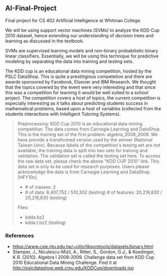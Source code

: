 <!--- 
Make sure to fill in the following information before submitting your
assignment. Your grade may be affected if you leave it blank!
File name: proposal.md
Author username(s): sanuk, sloaneat
Date: December 1, 2016
Submission name: Final Project Proposal 
-->
[//]: # (This is a comment)

## AI-Final-Project

Final project for CS 402 Artificial Intelligence at Whitman College.

We will be using support vector machines (SVMs) to analyze the KDD Cup 2010 dataset, hence extending our understanding of decision trees and learning as discussed in the textbook.

SVMs are supervised learning models and non-binary probabilistic binary linear classifiers. 
Essentially, we will be using this technique for predictive modeling by separating the data into training and testing sets.

The KDD cup is an educational data mining competition, hosted by the PSLC DataShop. 
This is quite a prestitigious competetion and there are awards sponsored by Facebook, Elsevier and IBM Research.
We thought that the topics covered by the event were very interesting and that since this was a competition for learning it would be well suited to a school project. 
The competition covers a host of topics, the current competition is especially interesting as it talks about predicting students success in mathematical problems, based upon a host of variables (collected from the students interactions with Intelligent Tutoring Systems). 



> Preprocessing: KDD Cup 2010 is an educational data mining competition. The data comes from Carnegie Learning and DataShop. This is the training set of the first problem: algebra_2008_2009. We have provide a transformed version used by the winner (National Taiwan Univ). Because labels of the competition's testing set are not available, the training data is split into two sets for training and validation. The validation set is called the testing set here. To access the raw data set, please check the above "KDD CUP 2010" link. This data set is only to be used for research purposes. Users please acknowledge the data is from Carnegie Learning and DataShop. [HFY10c]
>
> - \# of classes: 2
> - \# of data: 8,407,752 / 510,302 (testing)
>  \# of features: 20,216,830 / 20,216,830 (testing)
> 
> Files:  
> - kdda.bz2
> - kdda.t.bz2 (testing)



### References

- https://www.csie.ntu.edu.tw/~cjlin/libsvmtools/datasets/binary.html
- Stamper, J., Niculescu-Mizil, A., Ritter, S., Gordon, G.J., & Koedinger, K.R. (2010). Algebra I 2008-2009. Challenge data set from KDD Cup 2010 Educational Data Mining Challenge. Find it at http://pslcdatashop.web.cmu.edu/KDDCup/downloads.jsp

